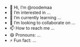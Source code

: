 - 👋 Hi, I’m @roodemaa
- 👀 I’m interested in ...
- 🌱 I’m currently learning ...
- 💞️ I’m looking to collaborate on ...
- 📫 How to reach me ...
- 😄 Pronouns: ...
- ⚡ Fun fact: ...

<!---
roodemaa/roodemaa is a ✨ special ✨ repository because its `README.md` (this file) appears on your GitHub profile.
You can click the Preview link to take a look at your changes.
--->
